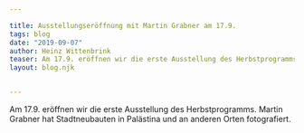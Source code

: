 ```yaml
---

title: Ausstellungseröffnung mit Martin Grabner am 17.9.
tags: blog
date: "2019-09-07"
author: Heinz Wittenbrink
teaser: Am 17.9. eröffnen wir die erste Ausstellung des Herbstprogramms.
layout: blog.njk


---
```


Am 17.9. eröffnen wir die erste Ausstellung des Herbstprogramms. Martin Grabner hat Stadtneubauten in Palästina und an anderen Orten fotografiert.
